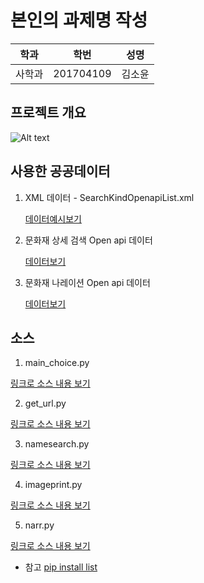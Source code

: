 # 본인의 과제명 작성

학과 | 학번 | 성명
---- | ---- | ---- 
사학과 |201704109 |김소윤


## 프로젝트 개요
![Alt text](/path/to/img.jpg "기말보고서 흐름도파일.jpg")

## 사용한 공공데이터 
1. XML 데이터 - SearchKindOpenapiList.xml

   [데이터예시보기](https://github.com/s745812369s/python_project-2019-01/blob/master/SearchKindOpenapiList2.xml)

2. 문화재 상세 검색 Open api 데이터

   [데이터보기](http://www.cha.go.kr/cha/SearchKindOpenapiDt.do?ccbaKdcd=11&ccbaAsno=00030000&ccbaCtcd=11 )

3. 문화재 나레이션  Open api 데이터

   [데이터보기](http://www.cha.go.kr/cha/SearchVoiceOpenapi.do)

## 소스
1. main_choice.py	

[링크로 소스 내용 보기](https://github.com/s745812369s/python_project-2019-01/blob/master/main_choice.py) 

2. get_url.py

[링크로 소스 내용 보기](https://github.com/s745812369s/python_project-2019-01/blob/master/get_url.py) 

3. namesearch.py	

[링크로 소스 내용 보기](https://github.com/s745812369s/python_project-2019-01/blob/master/namesearch.py) 

4. imageprint.py	

[링크로 소스 내용 보기](https://github.com/s745812369s/python_project-2019-01/blob/master/imageprint.py) 

5. narr.py

[링크로 소스 내용 보기](https://github.com/s745812369s/python_project-2019-01/blob/master/narr.py)



* 참고
[pip install list](https://github.com/s745812369s/python_project-2019-01/blob/master/pip%20install%20list.txt)
